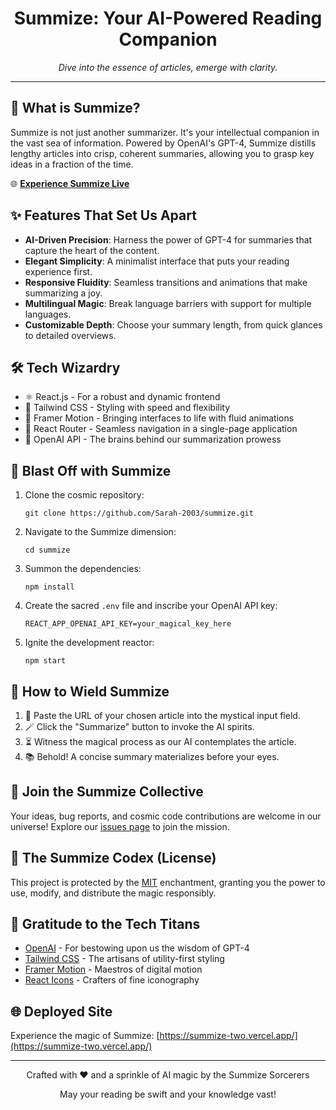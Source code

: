 <div align="center">
  <h1>Summize: Your AI-Powered Reading Companion</h1>
  <p><em>Dive into the essence of articles, emerge with clarity.</em></p>
</div>

---

## 🧠 What is Summize?

Summize is not just another summarizer. It's your intellectual companion in the vast sea of information. Powered by OpenAI's GPT-4, Summize distills lengthy articles into crisp, coherent summaries, allowing you to grasp key ideas in a fraction of the time.

🌐 **[Experience Summize Live](https://summize-two.vercel.app/)**

## ✨ Features That Set Us Apart

- **AI-Driven Precision**: Harness the power of GPT-4 for summaries that capture the heart of the content.
- **Elegant Simplicity**: A minimalist interface that puts your reading experience first.
- **Responsive Fluidity**: Seamless transitions and animations that make summarizing a joy.
- **Multilingual Magic**: Break language barriers with support for multiple languages.
- **Customizable Depth**: Choose your summary length, from quick glances to detailed overviews.

## 🛠️ Tech Wizardry

- ⚛️ React.js - For a robust and dynamic frontend
- 🎨 Tailwind CSS - Styling with speed and flexibility
- 🌈 Framer Motion - Bringing interfaces to life with fluid animations
- 🧭 React Router - Seamless navigation in a single-page application
- 🤖 OpenAI API - The brains behind our summarization prowess

## 🚀 Blast Off with Summize

1. Clone the cosmic repository:
   ```
   git clone https://github.com/Sarah-2003/summize.git
   ```

2. Navigate to the Summize dimension:
   ```
   cd summize
   ```

3. Summon the dependencies:
   ```
   npm install
   ```

4. Create the sacred `.env` file and inscribe your OpenAI API key:
   ```
   REACT_APP_OPENAI_API_KEY=your_magical_key_here
   ```

5. Ignite the development reactor:
   ```
   npm start
   ```

## 🌟 How to Wield Summize

1. 🔗 Paste the URL of your chosen article into the mystical input field.
2. 🪄 Click the "Summarize" button to invoke the AI spirits.
3. ⏳ Witness the magical process as our AI contemplates the article.
4. 📚 Behold! A concise summary materializes before your eyes.

## 🤝 Join the Summize Collective

Your ideas, bug reports, and cosmic code contributions are welcome in our universe! Explore our [issues page](https://github.com/Sarah-2003/summize/issues) to join the mission.

## 📜 The Summize Codex (License)

This project is protected by the [MIT](https://choosealicense.com/licenses/mit/) enchantment, granting you the power to use, modify, and distribute the magic responsibly.

## 🙏 Gratitude to the Tech Titans

- [OpenAI](https://openai.com/) - For bestowing upon us the wisdom of GPT-4
- [Tailwind CSS](https://tailwindcss.com/) - The artisans of utility-first styling
- [Framer Motion](https://www.framer.com/motion/) - Maestros of digital motion
- [React Icons](https://react-icons.github.io/react-icons/) - Crafters of fine iconography

## 🌐 Deployed Site

Experience the magic of Summize: [https://summize-two.vercel.app/](https://summize-two.vercel.app/)

---

<div align="center">
  <p>Crafted with ❤️ and a sprinkle of AI magic by the Summize Sorcerers</p>
  <p>May your reading be swift and your knowledge vast!</p>
</div>
